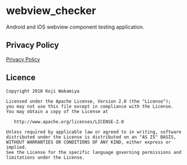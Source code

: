 # webview_checker

Android and iOS webview component testing application.

## Privacy Policy

[Privacy Policy](https://koji-1009.github.io/webview_checker/blob/master/privacy_policy.md)

## Licence

```text
Copyright 2018 Koji Wakamiya

Licensed under the Apache License, Version 2.0 (the "License");
you may not use this file except in compliance with the License.
You may obtain a copy of the License at

   http://www.apache.org/licenses/LICENSE-2.0

Unless required by applicable law or agreed to in writing, software
distributed under the License is distributed on an "AS IS" BASIS,
WITHOUT WARRANTIES OR CONDITIONS OF ANY KIND, either express or implied.
See the License for the specific language governing permissions and
limitations under the License.
```


